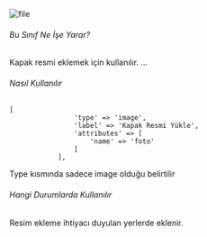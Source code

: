 ![file](https://s3.eu-central-1.amazonaws.com/static.testbank.az/uploads/files/15-1618990836-ok-image.png)

###### Bu Sınıf Ne İşe Yarar?

Kapak resmi eklemek için kullanılır. ...


###### Nasıl Kullanılır

```
[
                'type' => 'image',
                'label' => 'Kapak Resmi Yükle',
                'attributes' => [
                    'name' => 'foto'
                ]
            ],
```

Type kısmında sadece image olduğu belirtilir

###### Hangi Durumlarda Kullanılır
Resim ekleme ihtiyacı duyulan yerlerde eklenir.






